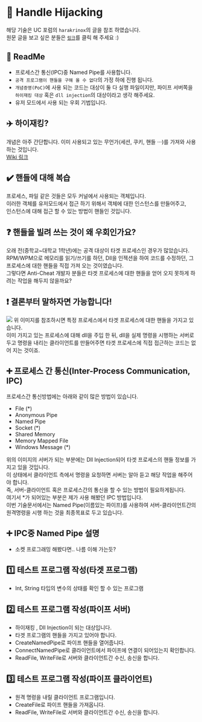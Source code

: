 # :speech_balloon: Handle Hijacking

해당 기술은 UC 포럼의 `harakrinox`의 글을 참조 하였습니다.<br>
원문 글을 보고 싶은 분들은 <a href="https://www.unknowncheats.me/forum/anti-cheat-bypass/217995-poc-remote-memory-operations-using-existing-handle.html">`링크`</a>를 클릭 해 주세요 :)

## :green_book: ReadMe
  
  - 프로세스간 통신(IPC)중 Named Pipe를 사용합니다.
  - `공격 프로그램이 핸들을 구해 올 수 없다`의 가정 하에 진행 됩니다.
  - `개념증명(PoC)`에 사용 되는 코드는 대상이 둘 다 실행 파일이지만, 파이프 서버쪽을 `하이재킹 대상` 혹은 `dll injection`의 대상이라고 생각 해주세요.
  - 유저 모드에서 사용 되는 우회 기법입니다.

## :airplane: 하이재킹?

개념은 아주 간단합니다. 이미 사용되고 있는 무언가(세션, 쿠키, 핸들 ···)를 가져와 사용 하는 것입니다.<br>
<a href="https://en.wikipedia.org/wiki/Hijacking">Wiki 링크</a> 

## :heavy_check_mark: 핸들에 대해 복습

프로세스, 파일 같은 것들은 모두 커널에서 사용되는 객체입니다.<br>
이러한 객체를 유저모드에서 접근 하기 위해서 객체에 대한 인스턴스를 만들어주고,<br>
인스턴스에 대해 접근 할 수 있는 방법이 핸들인 것입니다.

## :question: 핸들을 빌려 쓰는 것이 왜 우회인가요?
오래 전(중학교~대학교 1학년)에는 공격 대상이 타겟 프로세스인 경우가 많았습니다.<br>
RPM/WPM으로 메모리를 읽기/쓰기를 하던, Dll을 인젝션을 하여 코드를 수정하던, 그 프로세스에 대한 핸들을 직접 가져 오는 것이였습니다.<br>
그렇다면 Anti-Cheat 개발자 분들은 타겟 프로세스에 대한 핸들을 얻어 오지 못하게 하려는 작업을 해두지 않을까요?<br>

## :exclamation: 결론부터 말하자면 가능합니다!
<img src="https://user-images.githubusercontent.com/40850499/42859182-6858e3b8-8a8d-11e8-9a8c-105a4f39ec9f.PNG"/>
위 이미지를 참조하시면 특정 프로세스에서 타겟 프로세스에 대한 핸들을 가지고 있습니다.<br>
이미 가지고 있는 프로세스에 대해 dll을 주입 한 뒤, dll을 실제 명령을 시행하는 서버로 두고 명령을 내리는 클라이언트를 만들어주면
타겟 프로세스에 직접 접근하는 코드는 없어 지는 것이죠.

## :heavy_plus_sign: 프로세스 간 통신(Inter-Process Communication, IPC)

프로세스간 통신방법에는 아래와 같이 많은 방법이 있습니다.
  - File (*)
  - Anonymous Pipe
  - Named Pipe
  - Socket (*)
  - Shared Memory
  - Memory Mapped File
  - Windows Message (*)
  
위의 이미지의 서버가 되는 부분에는 Dll Injection되어 타겟 프로세스의 핸들 정보를 가지고 있을 것입니다.<br>
이 상태에서 클라이언트 측에서 명령을 요청하면 서버는 알아 듣고 해당 작업을 해주어야 합니다.<br>
즉, 서버-클라이언트 혹은 프로세스간의 통신을 할 수 있는 방법이 필요하게됩니다.<br>
여기서 *가 되어있는 부분은 제가 사용 해봤던 IPC 방법입니다.<br>
이번 기술문서에서는 Named Pipe(이름있는 파이프)를 사용하여 서버-클라이언트간의 원격명령을 시행 하는 것을 최종목표로 두고 있습니다.

## :heavy_plus_sign: IPC중 Named Pipe 설명

- 소켓 프로그래밍 해봤다면.. 나름 이해 가는듯?

## :one: 테스트 프로그램 작성(타겟 프로그램)
  - Int, String 타입의 변수의 상태를 확인 할 수 있는 프로그램
## :two: 테스트 프로그램 작성(파이프 서버)
  - 하이재킹 , Dll Injection이 되는 대상입니다.
  - 타겟 프로그램의 핸들을 가지고 있어야 합니다.
  - CreateNamedPipe로 파이프 핸들을 열어줍니다.
  - ConnectNamedPipe로 클라이언트에서 파이프에 연결이 되어있는지 확인합니다.
  - ReadFile, WriteFile로 서버와 클라이언트간 수신, 송신을 합니다.
## :three: 테스트 프로그램 작성(파이프 클라이언트)
  - 원격 명령을 내릴 클라이언트 프로그램입니다.
  - CreateFile로 파이프 핸들을 가져옵니다.
  - ReadFile, WriteFile로 서버와 클라이언트간 수신, 송신을 합니다.
